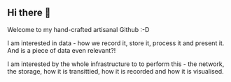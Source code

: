 ## Hi there 👋

Welcome to my hand-crafted artisanal Github :-D

I am interested in data - how we record it, store it, process it and present it. And is a piece of data even relevant?!

I am interested by the whole infrastructure to to perform this - the network, the storage, how it is transittied, how it is recorded and how it is visualised.

<!--
**jackwaddington/jackwaddington** is a ✨ _special_ ✨ repository because its `README.md` (this file) appears on your GitHub profile.

Here are some ideas to get you started:

- 🔭 I’m currently working on ...
- 🌱 I’m currently learning ...
- 👯 I’m looking to collaborate on ...
- 🤔 I’m looking for help with ...
- 💬 Ask me about ...
- 📫 How to reach me: ...
- 😄 Pronouns: ...
- ⚡ Fun fact: ...
-->
